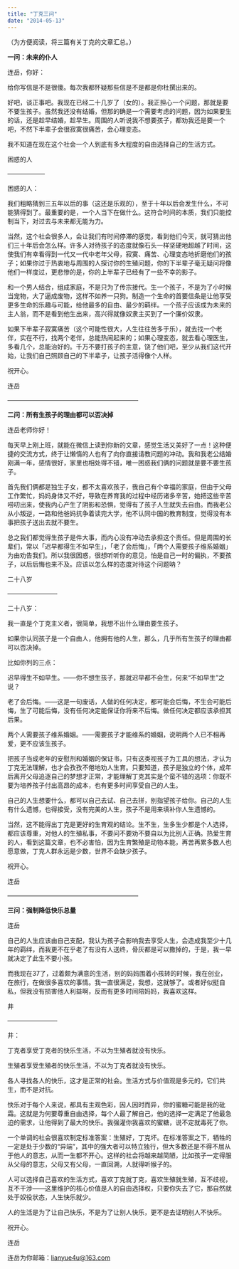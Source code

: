 ```yaml
---
title: "丁克三问"
date: "2014-05-13"
---
```


（为方便阅读，将三篇有关丁克的文章汇总。）

**一问：未来的仆人**

连岳，你好：

给你写信是不是很傻。每次我都怀疑那些信是不是都是你杜撰出来的。

好吧，谈正事吧。我现在已经二十几岁了（女的）。我正担心一个问题，那就是要不要生孩子。虽然我还没有结婚，但那的确是一个需要考虑的问题，因为如果要生的话，还是趁早结婚，趁早生。周围的人听说我不想要孩子，都劝我还是要一个吧，不然下半辈子会很寂寞很痛苦，会心理变态。

我不知道在现在这个社会一个人到底有多大程度的自由选择自己的生活方式。

困惑的人

——————

困惑的人：

我们粗略猜到三五年以后的事（这还是乐观的），至于十年以后会发生什么，不可能猜得到了。最重要的是，一个人当下在做什么。这符合时间的本质，我们只能控制当下，对过去与未来都无能为力。

当然，这个社会很多人，会让我们有时间停滞的感觉，看到他们今天，就可猜出他们三十年后会怎么样。许多人对待孩子的态度就像石头一样坚硬地超越了时间，这使我们有幸看得到一代又一代中老年父母，寂寞、痛苦、心理变态地折磨他们的孩子；如果你过于热衷地与周围的人探讨你的生殖问题，你的下半辈子毫无疑问将像他们一样度过，更悲惨的是，你的上半辈子已经有了一些不幸的影子。

和一个男人结合，组成家庭，不是只为了传宗接代。生一个孩子，不是为了小时候当宠物，大了逼成废物，这样不如养一只狗。制造一个生命的首要信条是让他享受更多生命的乐趣与可能，给他最多的自由、最少的羁绊。一个孩子应该成为未来的主人翁，而不是看到他生出来，高兴得就像奴隶主买到了一个廉价奴隶。

如果下半辈子寂寞痛苦（这个可能性很大，人生往往苦多于乐），就去找一个老伴，实在不行，找两个老伴，总能热闹起来的；如果心理变态，就去看心理医生，多看几个，总能治好的。千万不要打孩子的主意，饶了他们吧，至少从我们这代开始，让我们自己照顾自己的下半辈子，让孩子活得像个人样。

祝开心。

连岳

—————————————————————

**二问：所有生孩子的理由都可以否决掉**

连岳老师你好！

每天早上刚上班，就能在微信上读到你新的文章，感觉生活又美好了一点！这种便捷的交流方式，终于让懒惰的人也有了向你直接请教问题的冲动。我和我老公结婚刚满一年，感情很好，家里也相处得不错，唯一困惑我们俩的问题就是要不要生孩子。

首先我们俩都是独生子女，都不太喜欢孩子，我自己有个幸福的家庭，但由于父母工作繁忙，妈妈身体又不好，导致在养育我的过程中经历诸多辛苦，她把这些辛苦唠叨出来，使我内心产生了阴影和恐惧，觉得有了孩子人生就失去自由。而我老公从小叛逆，一路和他爸妈抗争着读完大学，他不认同中国的教育制度，觉得没有本事把孩子送出去就不要生。

总之我们都觉得生孩子是件大事，而内心没有冲动去承担这个责任。但是周围的长辈们，常以「迟早都得生不如早生」，「老了会后悔」，「两个人需要孩子维系婚姻」为由劝告我们。所以我很困惑，很想听听你的意见，怕是自己一时的偏执，不要孩子，以后后悔也来不及。应该以怎么样的态度对待这个问题呐？

二十八岁

————————

二十八岁：

我一直是个丁克主义者，很简单，我想不出什么理由要生孩子。

如果你认同孩子是一个自由人，他拥有他的人生，那么，几乎所有生孩子的理由都可以否决掉。

比如你列的三点：

迟早得生不如早生。——你不想生孩子，那就迟早都不会生，何来“不如早生”之说？

老了会后悔。——这是一句废话，人做的任何决定，都可能会后悔，不生会可能后悔，生了可能后悔，没有任何决定能保证你将来不后悔。做任何决定都应该承担其后果。

两个人需要孩子维系婚姻。——需要孩子才能维系的婚姻，说明两个人已不相再爱，更不应该生孩子。

把孩子当成老年的安慰剂和婚姻的保证书，只有这类视孩子为工具的想法，才认为丁克无法理解，也才会孜孜不倦地劝人生育。只要知道，孩子是独立的个体，成年后离开父母追逐自己的梦想才正常，才能理解丁克其实是个蛮不错的选项：你既不要为培养孩子付出高昂的成本，也有更多时间享受自己的人生。

自己的人生想要什么，都可以自己去试、自己去拼，别指望孩子给你。自己的人生有什么遗憾，也得接受，没有完美的人生，孩子不是用来填补你人生遗憾的。

当然，这不能得出丁克是更好的生育观的结论。生不生，生多生少都是个人选择，都应该尊重，对他人的生殖私事，不要问不要劝不要自以为比别人正确。热爱生育的人，看到这篇文章，也不必害怕，因为生育繁殖是动物本能，再苦再累多数人也愿意做，丁克人群永远是少数，世界不会缺少孩子。

祝开心。

连岳

—————————————————————

**三问：强制降低快乐总量**

连岳

自己的人生应该由自己支配，我认为孩子会影响我去享受人生，会造成我至少十几年的羁绊，而我更不在乎老了有没有人送终，骨灰都是可以撒掉的，于是，我一早就决定了此生不要小孩。

而我现在37了，过着颇为满意的生活，别的妈妈围着小孩转的时候，我在创业，在旅行，在做很多喜欢的事情。我一直很满足，我想，这就够了。或者好似挺自私，但我没有损害他人利益啊，反而有更多时间陪妈妈，我喜欢这样。

井

————————

井：

丁克者享受丁克者的快乐生活，不以为生殖者就没有快乐。

生殖者享受生殖者的快乐生活，不以为丁克者就没有快乐。

各人寻找各人的快乐，这才是正常的社会。生活方式与价值观是多元的，它们共生，而不是对抗。

快乐对于每个人来说，都具有主观色彩，因人因时而异，你的蜜糖可能是我的砒霜。这就是为何要尊重自由选择，每个人最了解自己，他的选择一定满足了他最急迫的需求，让他得到了最大的快乐。我强灌你我喜欢的蜜糖，说不定就毒死了你。

一个单调的社会很喜欢制定标准答案：生殖好，丁克坏。在标准答案之下，牺牲的一定是处于少数的“异端”，其中的强大者可以特立独行，但大多数还是不得不屈从于他人的意志，从而一生都不开心。这样的社会将越来越简陋，比如孩子一定得服从父母的意志，父母又有父母，一直回溯，人就得听猴子的。

人可以选择自己喜欢的生活方式，喜欢丁克就丁克，喜欢生殖就生殖，互不歧视，互不干涉——这里维护的核心价值是人的自由选择权，只要你失去了它，那自然就处于奴役状态，人生快乐就少。

人的生活是为了让自己快乐，不是为了让别人快乐，更不是去证明别人不快乐。

祝开心。

连岳

连岳为你邮箱：lianyue4u@163.com
